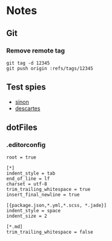 # Notes

## Git

### Remove remote tag
```console
git tag -d 12345
git push origin :refs/tags/12345
```

## Test spies
- [sinon](https://github.com/sinonjs/sinon)
- [descartes](https://github.com/mariusGundersen/descartes)


## dotFiles
### .editorconfig
```
root = true

[*]
indent_style = tab
end_of_line = lf
charset = utf-8
trim_trailing_whitespace = true
insert_final_newline = true

[{package.json,*.yml,*.scss, *.jade}]
indent_style = space
indent_size = 2

[*.md]
trim_trailing_whitespace = false
```
